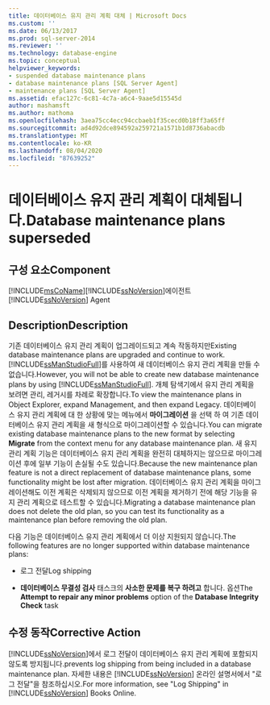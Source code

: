 ```yaml
---
title: 데이터베이스 유지 관리 계획 대체 | Microsoft Docs
ms.custom: ''
ms.date: 06/13/2017
ms.prod: sql-server-2014
ms.reviewer: ''
ms.technology: database-engine
ms.topic: conceptual
helpviewer_keywords:
- suspended database maintenance plans
- database maintenance plans [SQL Server Agent]
- maintenance plans [SQL Server Agent]
ms.assetid: efac127c-6c81-4c7a-a6c4-9aae5d15545d
author: mashamsft
ms.author: mathoma
ms.openlocfilehash: 3aea75cc4ecc94ccbaeb1f35cecd0b18ff3a65ff
ms.sourcegitcommit: ad4d92dce894592a259721a1571b1d8736abacdb
ms.translationtype: MT
ms.contentlocale: ko-KR
ms.lasthandoff: 08/04/2020
ms.locfileid: "87639252"
---
```

# <a name="database-maintenance-plans-superseded"></a><span data-ttu-id="69698-102">데이터베이스 유지 관리 계획이 대체됩니다.</span><span class="sxs-lookup"><span data-stu-id="69698-102">Database maintenance plans superseded</span></span>
    
## <a name="component"></a><span data-ttu-id="69698-103">구성 요소</span><span class="sxs-lookup"><span data-stu-id="69698-103">Component</span></span>  
 [!INCLUDE[msCoName](../../includes/msconame-md.md)]<span data-ttu-id="69698-104">[!INCLUDE[ssNoVersion](../../includes/ssnoversion-md.md)]에이전트</span><span class="sxs-lookup"><span data-stu-id="69698-104">[!INCLUDE[ssNoVersion](../../includes/ssnoversion-md.md)] Agent</span></span>  
  
## <a name="description"></a><span data-ttu-id="69698-105">Description</span><span class="sxs-lookup"><span data-stu-id="69698-105">Description</span></span>  
 <span data-ttu-id="69698-106">기존 데이터베이스 유지 관리 계획이 업그레이드되고 계속 작동하지만</span><span class="sxs-lookup"><span data-stu-id="69698-106">Existing database maintenance plans are upgraded and continue to work.</span></span> <span data-ttu-id="69698-107">[!INCLUDE[ssManStudioFull](../../includes/ssmanstudiofull-md.md)]를 사용하여 새 데이터베이스 유지 관리 계획을 만들 수 없습니다.</span><span class="sxs-lookup"><span data-stu-id="69698-107">However, you will not be able to create new database maintenance plans by using [!INCLUDE[ssManStudioFull](../../includes/ssmanstudiofull-md.md)].</span></span> <span data-ttu-id="69698-108">개체 탐색기에서 유지 관리 계획을 보려면 관리, 레거시를 차례로 확장합니다.</span><span class="sxs-lookup"><span data-stu-id="69698-108">To view the maintenance plans in Object Explorer, expand Management, and then expand Legacy.</span></span> <span data-ttu-id="69698-109">데이터베이스 유지 관리 계획에 대 한 상황에 맞는 메뉴에서 **마이그레이션** 을 선택 하 여 기존 데이터베이스 유지 관리 계획을 새 형식으로 마이그레이션할 수 있습니다.</span><span class="sxs-lookup"><span data-stu-id="69698-109">You can migrate existing database maintenance plans to the new format by selecting **Migrate** from the context menu for any database maintenance plan.</span></span> <span data-ttu-id="69698-110">새 유지 관리 계획 기능은 데이터베이스 유지 관리 계획을 완전히 대체하지는 않으므로 마이그레이션 후에 일부 기능이 손실될 수도 있습니다.</span><span class="sxs-lookup"><span data-stu-id="69698-110">Because the new maintenance plan feature is not a direct replacement of database maintenance plans, some functionality might be lost after migration.</span></span> <span data-ttu-id="69698-111">데이터베이스 유지 관리 계획을 마이그레이션해도 이전 계획은 삭제되지 않으므로 이전 계획을 제거하기 전에 해당 기능을 유지 관리 계획으로 테스트할 수 있습니다.</span><span class="sxs-lookup"><span data-stu-id="69698-111">Migrating a database maintenance plan does not delete the old plan, so you can test its functionality as a maintenance plan before removing the old plan.</span></span>  
  
 <span data-ttu-id="69698-112">다음 기능은 데이터베이스 유지 관리 계획에서 더 이상 지원되지 않습니다.</span><span class="sxs-lookup"><span data-stu-id="69698-112">The following features are no longer supported within database maintenance plans:</span></span>  
  
-   <span data-ttu-id="69698-113">로그 전달</span><span class="sxs-lookup"><span data-stu-id="69698-113">Log shipping</span></span>  
  
-   <span data-ttu-id="69698-114">**데이터베이스 무결성 검사** 태스크의 **사소한 문제를 복구 하려고** 합니다. 옵션</span><span class="sxs-lookup"><span data-stu-id="69698-114">The **Attempt to repair any minor problems** option of the **Database Integrity Check** task</span></span>  
  
## <a name="corrective-action"></a><span data-ttu-id="69698-115">수정 동작</span><span class="sxs-lookup"><span data-stu-id="69698-115">Corrective Action</span></span>  
 [!INCLUDE[ssNoVersion](../../includes/ssnoversion-md.md)]<span data-ttu-id="69698-116">에서 로그 전달이 데이터베이스 유지 관리 계획에 포함되지 않도록 방지됩니다.</span><span class="sxs-lookup"><span data-stu-id="69698-116">prevents log shipping from being included in a database maintenance plan.</span></span> <span data-ttu-id="69698-117">자세한 내용은 [!INCLUDE[ssNoVersion](../../includes/ssnoversion-md.md)] 온라인 설명서에서 "로그 전달"을 참조하십시오.</span><span class="sxs-lookup"><span data-stu-id="69698-117">For more information, see "Log Shipping" in [!INCLUDE[ssNoVersion](../../includes/ssnoversion-md.md)] Books Online.</span></span>  
  
  

